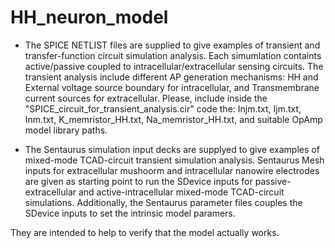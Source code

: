 # HH_neuron_model
- The SPICE NETLIST files are supplied to give examples
of transient and transfer-function circuit simulation analysis. 
Each simumlation containts active/passive coupled to intracellular/extracellular 
sensing circuits. The transient analysis include different AP generation
mechanisms: HH and External voltage source boundary for intracellular,
and Transmembrane current sources for extracellular. Please, include
inside the "SPICE_circuit_for_transient_analysis.cir" code the:
Injm.txt, Ijm.txt, Inm.txt, K_memristor_HH.txt, Na_memristor_HH.txt,
and suitable OpAmp model library paths.


- The Sentaurus simulation input decks are supplyed to give examples
of mixed-mode TCAD-circuit transient simulation analysis.
Sentaurus Mesh inputs for extracellular mushoorm and intracellular 
nanowire electrodes are given as starting point to run the SDevice 
inputs for passive-extracellular and active-intracellular 
mixed-mode TCAD-circuit simulations. Additionally, the Sentaurus
parameter files couples the SDevice inputs to set the intrinsic model paramers.
 
They are intended to help to verify that the model actually works.
